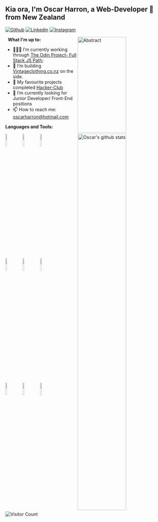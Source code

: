 <!-- Your title -->
## Kia ora, I'm Oscar Harron, a Web-Developer 🚀 from New Zealand

[![Github](https://img.shields.io/badge/-Github-000?style=flat&logo=Github&logoColor=white)](https://github.com/drenchoman)
[![Linkedin](https://img.shields.io/badge/-LinkedIn-blue?style=flat&logo=Linkedin&logoColor=white)](https://www.linkedin.com/in/oscar-harron/)
[![Instagram](https://img.shields.io/badge/-Instagram-c13584?style=flat&labelColor=c13584&logo=instagram&logoColor=white)](https://www.instagram.com/its_oggie/)

&nbsp;
**What I'm up to:**
<img width="55%" height="300px" align="right" alt="Abstract" src="https://res.cloudinary.com/dhkbanegq/image/upload/v1643400366/abstract_aop5gu.svg" />
  
- 👨🏽‍💻 I’m currently working through [The Odin Project- Full Stack JS Path](https://www.theodinproject.com/);
- 🌱 I’m building [Vintageclothing.co.nz](https://www.vintageclothing.co.nz) on the side.
- 👯 My favourite projects completed [Hacker-Club](https://www.hacker-club.herokuapp.com)
- 🤔 I’m currently looking for Junior Developer/ Front-End positions
- 📫 How to reach me: oscarharron@hotmail.com



**Languages and Tools:**
<p>
  <a href="https://github.com/onimur/handle-path-oz">
    <img width="55%" align="right" alt="Oscar's github stats" src="https://github-readme-stats.vercel.app/api?username=drenchoman&show_icons=true&hide_border=true" />
  </a>

<code><img width="10%" src="https://www.vectorlogo.zone/logos/w3_html5/w3_html5-ar21.svg"></code>
<code><img width="10%" src="https://www.vectorlogo.zone/logos/w3_css/w3_css-ar21.svg"></code>
<code><img width="10%" src="https://www.vectorlogo.zone/logos/javascript/javascript-horizontal.svg"></code>
  <br />
<code><img width="10%" src="https://www.vectorlogo.zone/logos/reactjs/reactjs-ar21.svg"></code>
<code><img width="10%" src="https://www.vectorlogo.zone/logos/nodejs/nodejs-horizontal.svg"></code>
<code><img width="10%" src="https://www.vectorlogo.zone/logos/expressjs/expressjs-ar21.svg"></code>
  <br />
<code><img width="10%" src="https://www.vectorlogo.zone/logos/mongodb/mongodb-ar21.svg"></code>
<code><img width="10%" src="https://www.vectorlogo.zone/logos/firebase/firebase-ar21.svg"></code>
<code><img width="10%" src="https://www.vectorlogo.zone/logos/npmjs/npmjs-ar21.svg"></code>
  <br />
</p>
  
![Visitor Count](https://profile-counter.glitch.me/{drenchoman}/count.svg)


<!-- This readme was inspired by Murillo Comino - https://github.com/onimur -->
